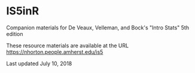 # IS5inR
Companion materials for De Veaux, Velleman, and Bock's "Intro Stats" 5th edition

These resource materials are available at the URL https://nhorton.people.amherst.edu/is5

Last updated July 10, 2018
